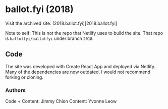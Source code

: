# ballot.fyi (2018)
Visit the archived site: (2018.ballot.fyi)[2018.ballot.fyi]

Note to self: This is not the repo that Netlify uses to build the site. That repo is `ballotfyi/ballotfyi` under branch `2018`.

## Code
The site was developed with Create React App and deployed via Netlify. Many of the dependencies are now outdated. I would not recommend forking or cloning.


### Authors
Code + Content: Jimmy Chion
Content: Yvonne Leow
